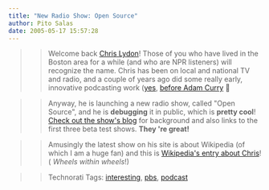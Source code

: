 ```yaml
---
title: "New Radio Show: Open Source"
author: Pito Salas
date: 2005-05-17 15:57:28
---
```


>>

>> Welcome back [Chris
Lydon](<http://en.wikipedia.org/wiki/Christopher_Lydon>)! Those of you who
have lived in the Boston area for a while (and who are NPR listeners) will
recognize the name. Chris has been on local and national TV and radio, and a
couple of years ago did some really early, innovative podcasting work
([yes](<http://en.wikipedia.org/wiki/Podcasting>), [before Adam
Curry](<http://archive.scripting.com/2005/05/14#When:8:02:28AM>) 🙂

>>

>> Anyway, he is launching a new radio show, called "Open Source", and he is
**debugging** it in public, which is **pretty cool**! [Check out the show's
blog](<http://www.radioopensource.org/>) for background and also links to the
first three beta test shows. **They 're great!**

>>

>> Amusingly the latest show on his site is about Wikipedia (of which I am a
huge fan) and this is [Wikipedia's entry about
Chris](<http://en.wikipedia.org/wiki/Christopher_Lydon>)! ( _Wheels within
wheels_!)

>>

>> Technorati Tags: [interesting](<http://technorati.com/tag/interesting>),
[pbs](<http://technorati.com/tag/pbs>),
[podcast](<http://technorati.com/tag/podcast>)



